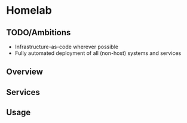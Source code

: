 # Homelab

## TODO/Ambitions
- Infrastructure-as-code wherever possible
- Fully automated deployment of all (non-host) systems and services

## Overview

## Services

## Usage
